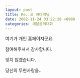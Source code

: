 ```yaml
---
layout: post
title: Re..오 아다리님
date: 2002-11-24 03:22:28 +0900
categories: 깨달음의대화
---
```

여기가 개인 홈페이지군요.
  
참여해주셔서 감사합니다.
  
잊지 않겠습니다.
  
당신의 무현사랑을..
